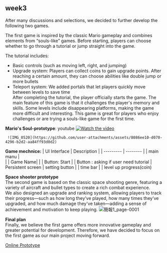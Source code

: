 ## week3
After many discussions and selections, we decided to further develop the following two games.

The first game is inspired by the classic Mario gameplay and combines elements from “souls-like” games. Before starting, players can choose whether to go through a tutorial or jump straight into the game.

The tutorial includes:

- Basic controls (such as moving left, right, and jumping)
- Upgrade system: Players can collect coins to gain upgrade points. After reaching a certain amount, they can choose abilities like double jump or more bullets
- Teleport system: We added portals that let players quickly move between levels to save time<br>
After completing the tutorial, the player officially starts the game. The main feature of this game is that it challenges the player's memory and skills. Some levels include disappearing platforms, making the game more difficult and interesting. This game is great for players who enjoy challenges or are trying a souls-like game for the first time.

**Mario's Soul-prototype**: youtube
[![Watch the video](https://img.youtube.com/vi/rEYfj8_VpYA/maxresdefault.jpg)](https://youtu.be/rEYfj8_VpYA)


     ![IMG_0520](https://github.com/user-attachments/assets/8086ee10-d070-4296-b2d2-aa84ff93d0d2)

**Game mechnice:**
| UI Interface | Description |
| --------- | -------- | 
| main manu |  
|  | Game Name|
|  | Button: Start
|  | Button : asking if user need tutorial
| Persistent screen  |  setting button
|  | time bar
|  | level up progress(coin)


**Space shooter prototype**<br>
     The second game is based on the classic space shooting genre, featuring a variety of aircraft and bullet types to create a         rich combat experience.<br>
     We also designed an upgrade and ranking system, allowing players to track their progress—such as how long they’ve played, how      many times they’ve upgraded, and how much damage they've taken—adding a sense of achievement and motivation to keep playing.
     ![簡報1_page-0001](https://github.com/user-attachments/assets/019cb81b-58b4-4d2e-9a8b-1b5901d9ca5a)

**Final plan**<br>
Finally, we believe the first game offers more innovative gameplay and greater potential for development. Therefore, we have decided to focus on the first game as our main project moving forward.


[Online Prototype](https://www.figma.com/proto/yzQuA2w7aYiqZwbHmeTQfo/Game?node-id=1-3&p=f&t=X0EZQJVRzmC3TNk5-0&scaling=contain&content-scaling=fixed&page-id=0%3A1)
